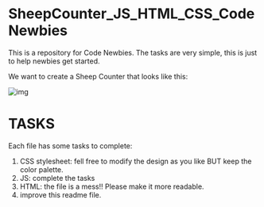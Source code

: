 # SheepCounter_JS_HTML_CSS_CodeNewbies
This is a repository for Code Newbies. The tasks are very simple, this is just to help newbies get started.

We want to create a Sheep Counter that looks like this: 

![img](sheepCounter.png)

# TASKS

Each file has some tasks to complete:
1. CSS stylesheet: fell free to modify the design as you like BUT keep the color palette.
2. JS: complete the tasks
3. HTML: the file is a mess!! Please make it more readable. 
4. improve this readme file.
